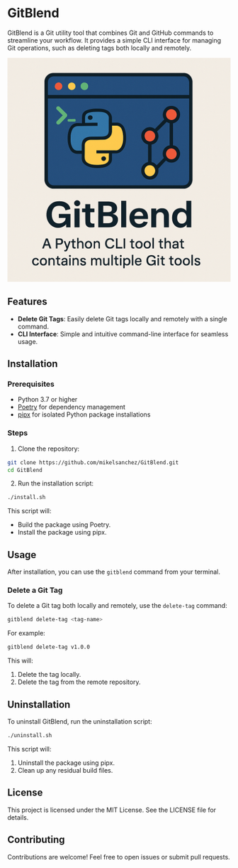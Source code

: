 # GitBlend

GitBlend is a Git utility tool that combines Git and GitHub commands to streamline your workflow. It provides a simple CLI interface for managing Git operations, such as deleting tags both locally and remotely.

![Description of the image](assets/images/gitblend_image.png)

## Features

- **Delete Git Tags**: Easily delete Git tags locally and remotely with a single command.
- **CLI Interface**: Simple and intuitive command-line interface for seamless usage.

## Installation

### Prerequisites

- Python 3.7 or higher
- [Poetry](https://python-poetry.org/) for dependency management
- [pipx](https://pypa.github.io/pipx/) for isolated Python package installations

### Steps

1. Clone the repository:

```bash
git clone https://github.com/mikelsanchez/GitBlend.git
cd GitBlend
```

2. Run the installation script:

```bash
./install.sh
```

This script will:

- Build the package using Poetry.
- Install the package using pipx.

## Usage

After installation, you can use the `gitblend` command from your terminal.

### Delete a Git Tag

To delete a Git tag both locally and remotely, use the `delete-tag` command:

```bash
gitblend delete-tag <tag-name>
```

For example:

```bash
gitblend delete-tag v1.0.0
```

This will:

1. Delete the tag locally.
1. Delete the tag from the remote repository.

## Uninstallation

To uninstall GitBlend, run the uninstallation script:

```bash
./uninstall.sh
```

This script will:

1. Uninstall the package using pipx.
1. Clean up any residual build files.

## License

This project is licensed under the MIT License. See the LICENSE file for details.

## Contributing

Contributions are welcome! Feel free to open issues or submit pull requests.
